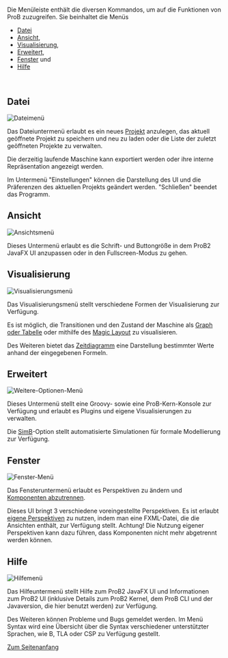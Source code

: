 # <a name="top"></a>

Die Menüleiste enthält die diversen Kommandos, um auf die Funktionen von ProB zuzugreifen. Sie beinhaltet die Menüs
* [Datei](#Datei)
* [Ansicht](#Ansicht),
* [Visualisierung](#Visualisierung),
* [Erweitert](#Erweitert),
* [Fenster](#Fenster) und
* [Hilfe](#Hilfe)

<br>

## <a name="Datei"> Datei</a>
![Dateimenü](../../screenshots/Menu/File.png)

Das Dateiuntermenü erlaubt es ein neues [Projekt](../Projekt.md) anzulegen, das aktuell geöffnete Projekt zu speichern und neu zu laden 
oder die Liste der zuletzt geöffneten Projekte zu verwalten.

Die derzeitig laufende Maschine kann exportiert werden oder ihre interne Repräsentation angezeigt werden.

Im Untermenü "Einstellungen" können die Darstellung des UI und die Präferenzen des aktuellen Projekts geändert werden.
"Schließen" beendet das Programm.



## <a name="Ansicht"> Ansicht</a>
![Ansichtsmenü](../../screenshots/Menu/View.png)

Dieses Untermenü erlaubt es die Schrift- und Buttongröße in dem ProB2 JavaFX UI anzupassen oder in den Fullscreen-Modus zu gehen.



## <a name="Visualisierung"> Visualisierung</a>
![Visualisierungsmenü](../../screenshots/Menu/Visualisation.png)

Das Visualisierungsmenü stellt verschiedene Formen der Visualisierung zur Verfügung.

Es ist möglich, die Transitionen und den Zustand der Maschine als [Graph oder Tabelle](Visualisierungen/Graph-%20und%20Tabellenvisualisierung.md) oder mithilfe des [Magic Layout](Visualisierungen/Magic%20Layout.md) zu visualisieren.

Des Weiteren bietet das [Zeitdiagramm](Visualisierungen/Zeitdiagramm.md) eine Darstellung bestimmter Werte anhand der eingegebenen Formeln.



## <a name="Erweitert"> Erweitert</a>
![Weitere-Optionen-Menü](../../screenshots/Menu/Advanced.png)

Dieses Untermenü stellt eine Groovy- sowie eine ProB-Kern-Konsole zur Verfügung und erlaubt es Plugins und eigene Visualisierungen zu verwalten.

Die [SimB](Erweitert/SimB.md)-Option stellt automatisierte Simulationen für formale Modellierung zur Verfügung.



## <a name="Fenster"> Fenster</a>
![Fenster-Menü](../../screenshots/Menu/Window.png)

Das Fensteruntermenü erlaubt es Perspektiven zu ändern und [Komponenten abzutrennen](Fenster/Abtrennen%20von%20Komponenten.md).

Dieses UI bringt 3 verschiedene voreingestellte Perspektiven. Es ist erlaubt [eigene Perspektiven](Fenster/Perspektiven.md) zu nutzen, indem man eine FXML-Datei,
die die Ansichten enthält, zur Verfügung stellt. Achtung! Die Nutzung eigener Perspektiven kann dazu führen, dass Komponenten nicht mehr abgetrennt werden können.



## <a name="Hilfe"> Hilfe</a>
![Hilfemenü](../../screenshots/Menu/Help.png)

Das Hilfeuntermenü stellt Hilfe zum ProB2 JavaFX UI und Informationen zum ProB2 UI (inklusive Details zum ProB2 Kernel, dem ProB CLI und der Javaversion, die hier benutzt werden) zur Verfügung.

Des Weiteren können Probleme und Bugs gemeldet werden. Im Menü Syntax wird eine Übersicht über die Syntax verschiedener unterstützter Sprachen, wie B, TLA oder CSP zu Verfügung gestellt.

[Zum Seitenanfang](#top)

